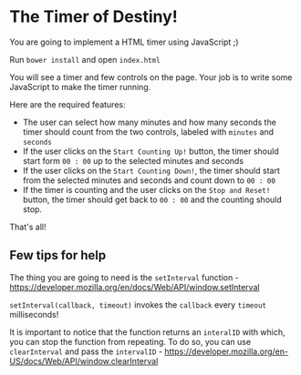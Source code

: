 # The Timer of Destiny!

You are going to implement a HTML timer using JavaScript ;)

Run `bower install` and open `index.html`

You will see a timer and few controls on the page. Your job is to write some JavaScript to make the timer running.

Here are the required features:

* The user can select how many minutes and how many seconds the timer should count from the two controls, labeled with `minutes` and `seconds`
* If the user clicks on the `Start Counting Up!` button, the timer should start form `00 : 00` up to the selected minutes and seconds
* If the user clicks on the `Start Counting Down!`, the timer should start from the selected minutes and seconds and count down to `00 : 00`
* If the timer is counting and the user clicks on the `Stop and Reset!` button, the timer should get back to `00 : 00` and the counting should stop.

That's all!

## Few tips for help

The thing you are going to need is the `setInterval` function - https://developer.mozilla.org/en/docs/Web/API/window.setInterval

`setInterval(callback, timeout)` invokes the `callback` every `timeout` milliseconds!

It is important to notice that the function returns an `interalID` with which, you can stop the function from repeating. To do so, you can use `clearInterval` and pass the `intervalID` - https://developer.mozilla.org/en-US/docs/Web/API/window.clearInterval
